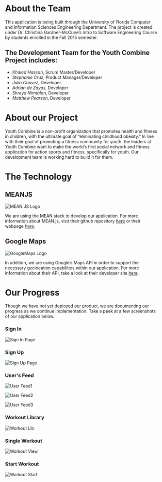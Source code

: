 # About the Team
This application is being built through the University of Florida Computer and Information Sciences Engineering Department. The project is created under Dr. Christina Gardner-McCune’s Intro to Software Engineering Course by students enrolled in the Fall 2015 semester.

## The Development Team for the Youth Combine Project includes:   
* *Khaled Hassan*, Scrum Master/Developer
* *Stephanie Cruz*, Product Manager/Developer
* *Julio Chavez*, Developer
* *Adrian de Zayas*, Developer
* *Shreya Nirmalan*, Developer
* *Matthew Pearson*, Developer 

# About our Project 
Youth Combine is a non-profit organization that promotes health and fitness in children, with the ultimate goal of “eliminating childhood obesity.” In line with their goal of promoting a fitness community for youth, the leaders at Youth Combine want to make the world’s first social network and fitness application for action sports and fitness, specifically for youth. Our development team is working hard to build it for them.

# The Technology
## MEANJS 
![MEAN.JS Logo](http://meanjs.org/img/logo-small.png)

We are using the MEAN stack to develop our application. For more information about MEAN.js, visit their github repository [here](https://github.com/meanjs) or their webpage [here](http://meanjs.org/).  

## Google Maps 
![GoogleMaps Logo](https://www.gstatic.com/images/branding/product/1x/maps_64dp.png)

In addition, we are using Google’s Maps API in order to support the necessary geolocation capabilities within our application. For more information about their API, take a look at their developer site [here](https://developers.google.com/maps/). 

# Our Progress
Though we have not yet deployed our product, we are documenting our progress as we continue implementation. Take a peek at a few screenshots of our application below.  

### Sign In
![Sign In Page](https://github.com/cen3031-f15-8b/yc/blob/master/YC_App_Screenshots/SignIn.png)

### Sign Up
![Sign Up Page](https://github.com/cen3031-f15-8b/yc/blob/master/YC_App_Screenshots/SignUp.png)

### User's Feed
![User Feed1](https://github.com/cen3031-f15-8b/yc/blob/master/YC_App_Screenshots/Feed1.png)

![User Feed2](https://github.com/cen3031-f15-8b/yc/blob/master/YC_App_Screenshots/Feed2.png)

![User Feed3](https://github.com/cen3031-f15-8b/yc/blob/master/YC_App_Screenshots/Feed3.png)

### Workout Library 
![Workout Lib](https://github.com/cen3031-f15-8b/yc/blob/masterE/YC_App_Screenshots/WorkoutLib.png)

### Single Workout 
![Workout View](https://github.com/cen3031-f15-8b/yc/blob/master/YC_App_Screenshots/WorkoutView.png)

### Start Workout
![Workout Start](https://github.com/cen3031-f15-8b/yc/blob/README/YC_App_Screenshots/WorkoutStart.png)

